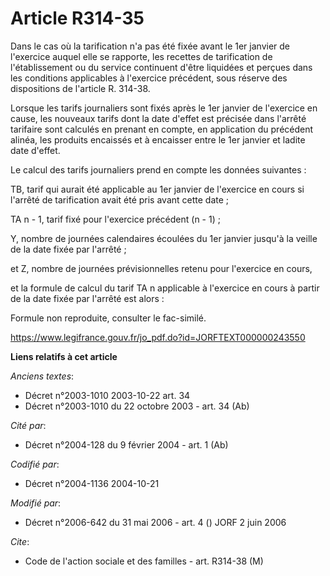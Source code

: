 # Article R314-35

Dans le cas où la tarification n'a pas été fixée avant le 1er janvier de l'exercice auquel elle se rapporte, les recettes de
tarification de l'établissement ou du service continuent d'être liquidées et perçues dans les conditions applicables à
l'exercice précédent, sous réserve des dispositions de l'article R. 314-38.

Lorsque les tarifs journaliers sont fixés après le 1er janvier de l'exercice en cause, les nouveaux tarifs dont la date
d'effet est précisée dans l'arrêté tarifaire sont calculés en prenant en compte, en application du précédent alinéa, les
produits encaissés et à encaisser entre le 1er janvier et ladite date d'effet.

Le calcul des tarifs journaliers prend en compte les données suivantes :

TB, tarif qui aurait été applicable au 1er janvier de l'exercice en cours si l'arrêté de tarification avait été pris avant
cette date ;

TA n - 1, tarif fixé pour l'exercice précédent (n - 1) ;

Y, nombre de journées calendaires écoulées du 1er janvier jusqu'à la veille de la date fixée par l'arrêté ;

et Z, nombre de journées prévisionnelles retenu pour l'exercice en cours,

et la formule de calcul du tarif TA n applicable à l'exercice en cours à partir de la date fixée par l'arrêté est alors :

Formule non reproduite, consulter le fac-similé.

https://www.legifrance.gouv.fr/jo_pdf.do?id=JORFTEXT000000243550

**Liens relatifs à cet article**

_Anciens textes_:

  - Décret n°2003-1010 2003-10-22 art. 34
  - Décret n°2003-1010 du 22 octobre 2003 - art. 34 (Ab)

_Cité par_:

  - Décret n°2004-128 du 9 février 2004 - art. 1 (Ab)

_Codifié par_:

  - Décret n°2004-1136 2004-10-21

_Modifié par_:

  - Décret n°2006-642 du 31 mai 2006 - art. 4 () JORF 2 juin 2006

_Cite_:

  - Code de l'action sociale et des familles - art. R314-38 (M)
